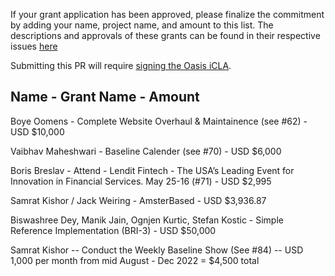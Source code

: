 If your grant application has been approved, please finalize the commitment by adding your name, project name, and amount to this list. The descriptions and approvals of these grants can be found in their respective issues [here](https://github.com/eea-oasis/baseline-grants/issues)
 
Submitting this PR will require [signing the Oasis iCLA](https://gist.github.com/OASIS-OP-Admin/8968911e16d9c245538d552e70af7378).

## Name - Grant Name - Amount

Boye Oomens - Complete Website Overhaul & Maintainence (see #62) - USD $10,000

Vaibhav Maheshwari - Baseline Calender (see #70) - USD $6,000

Boris Breslav - Attend - Lendit Fintech - The USA’s Leading Event for Innovation in Financial Services. May 25-16 (#71) - USD $2,995

Samrat Kishor / Jack Weiring - AmsterBased - USD $3,936.87

Biswashree Dey, Manik Jain, Ognjen Kurtic, Stefan Kostic - Simple Reference Implementation (BRI-3) - USD $50,000

Samrat Kishor -- Conduct the Weekly Baseline Show (See #84) -- USD 1,000 per month from mid August - Dec 2022 = $4,500 total

